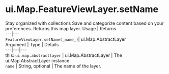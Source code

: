  
#  ui.Map.FeatureViewLayer.setName
Stay organized with collections  Save and categorize content based on your preferences. 
Returns this map layer.
Usage | Returns  
---|---  
`FeatureViewLayer.setName(_name_)`|  ui.Map.AbstractLayer  
Argument | Type | Details  
---|---|---  
this: `ui.map.abstractlayer` | ui.Map.AbstractLayer | The ui.Map.AbstractLayer instance.  
`name` | String, optional | The name of the layer.  
